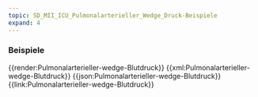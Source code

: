 ```yaml
---
topic: SD_MII_ICU_Pulmonalarterieller_Wedge_Druck-Beispiele
expand: 4
---
```

### Beispiele


<tabs>
    <tab title="Übersicht">      
        {{render:Pulmonalarterieller-wedge-Blutdruck}}
    </tab>
    <tab title="XML">      
        {{xml:Pulmonalarterieller-wedge-Blutdruck}}
    </tab>
    <tab title="JSON">
        {{json:Pulmonalarterieller-wedge-Blutdruck}}
    </tab>
    <tab title="Link">
        {{link:Pulmonalarterieller-wedge-Blutdruck}}
    </tab>
</tabs>
